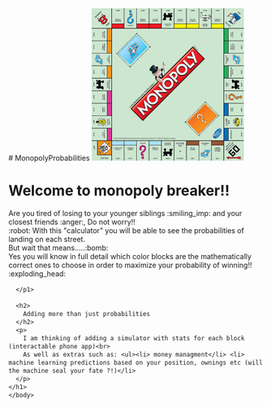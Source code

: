 <!DOCTYPE html>
<html>
  <head>
    <link rel = "stylesheet" href = "customize.css">
  # MonopolyProbabilities
  <body>
    <img src = "./monopolyBoard.jpg" width = 300 height = 300>
    <h1> Welcome to monopoly breaker!! </h1>
      <p> 
        Are you tired of losing to your younger siblings :smiling_imp: and your closest friends :anger:,
        Do not worry!!<br> :robot: With this "calculator" you will be able to see the probabilities of
        landing on each street.<br> But wait that means.....:bomb: <br> Yes you will know in full detail which color blocks are the
        mathematically correct ones to choose in order to maximize your probability of winning!! :exploding_head:
        
      </p1>
      
      <h2>
        Adding more than just probabilities
      </h2>
      <p>
        I am thinking of adding a simulator with stats for each block (interactable phone app)<br>
        As well as extras such as: <ul><li> money managment</li> <li> machine learning predictions based on your position, ownings etc (will the machine seal your fate ?!)</li>
      </p>
    </h1>
    </body>
  </head>
</html>

